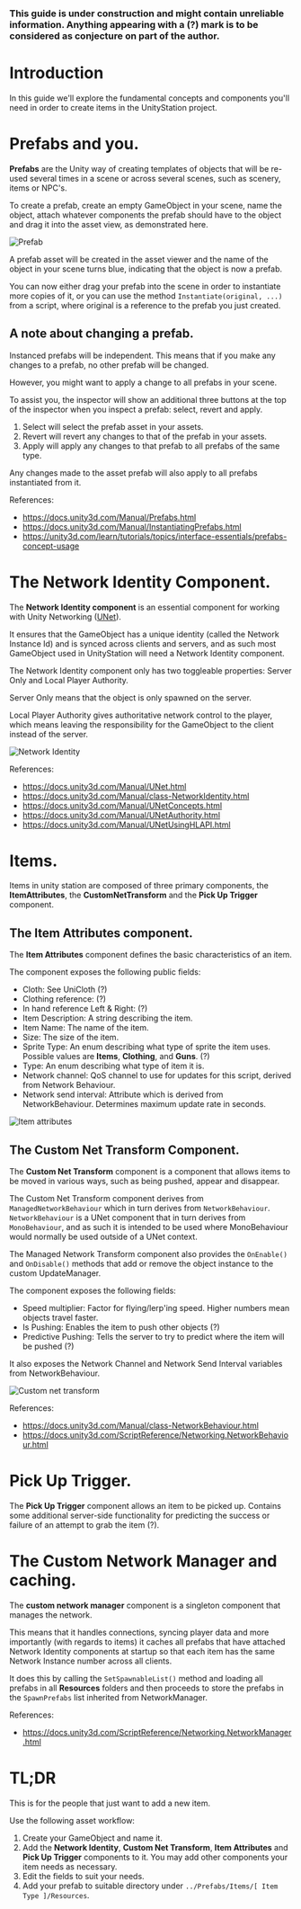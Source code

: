 ### This guide is under construction and might contain unreliable information. Anything appearing with a (?) mark is to be considered as conjecture on part of the author.

# Introduction
In this guide we'll explore the fundamental concepts and components you'll need in order to create items in the UnityStation project.

# Prefabs and you.

**Prefabs** are the Unity way of creating templates of objects that will be re-used several times in a scene or across several scenes, such as scenery, items or NPC's.

To create a prefab, create an empty GameObject in your scene, name the object, attach whatever components the prefab should have to the object and drag it into the asset view, as demonstrated here.

![Prefab](https://i.imgur.com/jRnlGTN.gif)

A prefab asset will be created in the asset viewer and the name of the object in your scene turns blue, indicating that the object is now a prefab.

You can now either drag your prefab into the scene in order to instantiate more copies of it, or you can use the method `Instantiate(original, ...)` from a script, where original is a reference to the prefab you just created.

## A note about changing a prefab.
Instanced prefabs will be independent. This means that if you make any changes to a prefab, no other prefab will be changed.

However, you might want to apply a change to all prefabs in your scene. 

To assist you, the inspector will show an additional three buttons at the top of the inspector when you inspect a prefab: select, revert and apply.
1. Select will select the prefab asset in your assets.
2. Revert will revert any changes to that of the prefab in your assets.
3. Apply will apply any changes to that prefab to all prefabs of the same type.

Any changes made to the asset prefab will also apply to all prefabs instantiated from it.

References:
* https://docs.unity3d.com/Manual/Prefabs.html
* https://docs.unity3d.com/Manual/InstantiatingPrefabs.html
* https://unity3d.com/learn/tutorials/topics/interface-essentials/prefabs-concept-usage

# The Network Identity Component.
The **Network Identity component** is an essential component for working with Unity Networking ([UNet](https://docs.unity3d.com/Manual/UNet.html)).

It ensures that the GameObject has a unique identity (called the Network Instance Id) and is synced across clients and servers, and as such most GameObject used in UnityStation will need a Network Identity component.

The Network Identity component only has two toggleable properties: Server Only and Local Player Authority.

Server Only means that the object is only spawned on the server.

Local Player Authority gives authoritative network control to the player, which means leaving the responsibility for the GameObject to the client instead of the server.

![Network Identity](https://i.imgur.com/gQvX5fm.png)

References:
* https://docs.unity3d.com/Manual/UNet.html
* https://docs.unity3d.com/Manual/class-NetworkIdentity.html
* https://docs.unity3d.com/Manual/UNetConcepts.html
* https://docs.unity3d.com/Manual/UNetAuthority.html
* https://docs.unity3d.com/Manual/UNetUsingHLAPI.html

# Items.
Items in unity station are composed of three primary components, the **ItemAttributes**, the **CustomNetTransform** and the **Pick Up Trigger** component.

## The Item Attributes component.

The **Item Attributes** component defines the basic characteristics of an item.

The component exposes the following public fields:
* Cloth: See UniCloth (?)
* Clothing reference: (?)
* In hand reference Left & Right: (?)
* Item Description: A string describing the item.
* Item Name: The name of the item.
* Size: The size of the item.
* Sprite Type: An enum describing what type of sprite the item uses. Possible values are **Items**, **Clothing**, and **Guns**. (?)
* Type: An enum describing what type of item it is.
* Network channel: QoS channel to use for updates for this script, derived from Network Behaviour.
* Network send interval: Attribute which is derived from NetworkBehaviour. Determines maximum update rate in seconds.

![Item attributes](https://i.imgur.com/4LseziQ.png)

## The Custom Net Transform Component.
The **Custom Net Transform** component is a component that allows items to be moved in various ways, such as being pushed, appear and disappear.

The Custom Net Transform component derives from `ManagedNetworkBehaviour` which in turn derives from `NetworkBehaviour`.
`NetworkBehaviour` is a UNet component that in turn derives from `MonoBehaviour`, and as such it is intended to be used where MonoBehaviour would normally be used outside of a UNet context.

The Managed Network Transform component also provides the `OnEnable()` and `OnDisable()` methods that add or remove the object instance to the custom UpdateManager.

The component exposes the following fields:
* Speed multiplier: Factor for flying/lerp'ing speed. Higher numbers mean objects travel faster.
* Is Pushing: Enables the item to push other objects (?)
* Predictive Pushing: Tells the server to try to predict where the item will be pushed (?)

It also exposes the Network Channel and Network Send Interval variables from NetworkBehaviour.

![Custom net transform](https://i.imgur.com/APfCmFX.png)

References:
* https://docs.unity3d.com/Manual/class-NetworkBehaviour.html
* https://docs.unity3d.com/ScriptReference/Networking.NetworkBehaviour.html

# Pick Up Trigger.
The **Pick Up Trigger** component allows an item to be picked up. Contains some additional server-side functionality for predicting the success or failure of an attempt to grab the item (?).

# The Custom Network Manager and caching.
The **custom network manager** component is a singleton component that manages the network.

This means that it handles connections, syncing player data and more importantly (with regards to items) it caches all prefabs that have attached Network Identity components at startup so that each item has the same Network Instance number across all clients.

It does this by calling the `SetSpawnableList()` method and loading all prefabs in all **Resources** folders and then proceeds to store the prefabs in the `SpawnPrefabs` list inherited from NetworkManager.

References:
* https://docs.unity3d.com/ScriptReference/Networking.NetworkManager.html

# TL;DR
This is for the people that just want to add a new item.

Use the following asset workflow:
1. Create your GameObject and name it. 
2. Add the **Network Identity**, **Custom Net Transform**, **Item Attributes** and **Pick Up Trigger** components to it. You may add other components your item needs as necessary.
3. Edit the fields to suit your needs.
4. Add your prefab to suitable directory under `../Prefabs/Items/[ Item Type ]/Resources`.